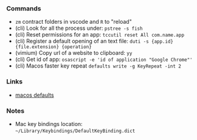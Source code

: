 ### Commands

- `zm` contract folders in vscode and `R` to "reload"
- (cli) Look for all the process under: `pstree -s fish`
- (cli) Reset permissions for an app: `tccutil reset All com.name.app`
- (cli) Register a default opening of an text file: `duti -s {app.id} {file.extension} {operation}`
- (vimium) Copy url of a website to clipboard: `yy`
- (cli) Get id of app: `osascript -e 'id of application "Google Chrome"'`
- (cli) Macos faster key repeat `defaults write -g KeyRepeat -int 2`

### Links

- [macos defaults](https://notrab.dev/posts/friendly-mac-os-defaults/)

### Notes

- Mac key bindings location: `~/Library/Keybindings/DefaultKeyBinding.dict`
